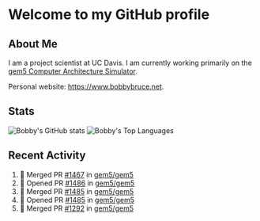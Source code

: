 # Welcome to my GitHub profile

## About Me

I am a project scientist at UC Davis. I am currently working primarily on the [gem5 Computer Architecture Simulator](https://github.com/gem5).

Personal website: <https://www.bobbybruce.net>.

## Stats

![Bobby's GitHub stats](https://github-readme-stats.vercel.app/api?username=bobbyrbruce&show_icons=true&theme=responsive&include_all_commits=true&count_private=true&show=reviews&disable_animations=true)
![Bobby's Top Languages ](https://github-readme-stats.vercel.app/api/top-langs/?username=bobbyrbruce&layout=compact&theme=responsive&count_private=true&langs_count=10&disable_animations=true)

## Recent Activity

<!--START_SECTION:activity-->
1. 🎉 Merged PR [#1467](https://github.com/gem5/gem5/pull/1467) in [gem5/gem5](https://github.com/gem5/gem5)
2. 💪 Opened PR [#1486](https://github.com/gem5/gem5/pull/1486) in [gem5/gem5](https://github.com/gem5/gem5)
3. 🎉 Merged PR [#1485](https://github.com/gem5/gem5/pull/1485) in [gem5/gem5](https://github.com/gem5/gem5)
4. 💪 Opened PR [#1485](https://github.com/gem5/gem5/pull/1485) in [gem5/gem5](https://github.com/gem5/gem5)
5. 🎉 Merged PR [#1292](https://github.com/gem5/gem5/pull/1292) in [gem5/gem5](https://github.com/gem5/gem5)
<!--END_SECTION:activity-->
